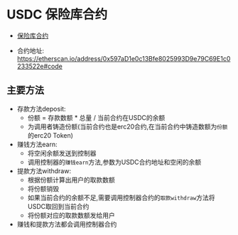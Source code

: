 # USDC 保险库合约

- [保险库合约](../contracts/yearn:yUSDCVault.sol)

- 合约地址: https://etherscan.io/address/0x597aD1e0c13Bfe8025993D9e79C69E1c0233522e#code

## 主要方法
- 存款方法deposit:
    - 份额 = 存款数额 * 总量 / 当前合约在USDC的余额
    - 为调用者铸造份额(当前合约也是erc20合约,在当前合约中铸造数额为`份额`的erc20 Token)
- 赚钱方法earn:
    - 将空闲余额发送到控制器
    - 调用控制器的`赚钱earn`方法,参数为USDC合约地址和空闲的余额
- 提款方法withdraw:
    - 根据份额计算出用户的取款数额
    - 将份额销毁
    - 如果当前合约的余额不足,需要调用控制器合约的`取款withdraw`方法将USDC取回到当前合约
    - 将份额对应的取款数额发给用户
- 赚钱和提款方法都会调用控制器合约
